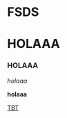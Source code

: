 # FSDS
# HOLAAA
### HOLAAA

_holaaa_

**holaaa**

[TBT](https://www.linkedin.com/in/julissa-tabata-paredes-c%C3%B3ndor-198b301a9/)
